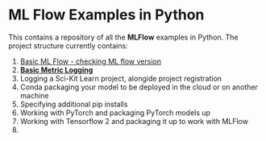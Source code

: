 # ML Flow Examples in Python

This contains a repository of all the **MLFlow** examples in Python. The project structure currently contains:

1. [Basic ML Flow - checking ML flow version](https://github.com/StatsGary/MLFlow_Python/blob/main/MLFlow_Examples/01_MLFlow_Basics.py)
2. [**Basic Metric Logging**]()
3. Logging a Sci-Kit Learn project, alongide project registration
4. Conda packaging your model to be deployed in the cloud or on another machine
5. Specifying additional pip installs
6. Working with PyTorch and packaging PyTorch models up
7. Working with Tensorflow 2 and packaging it up to work with MLFlow
8. 
